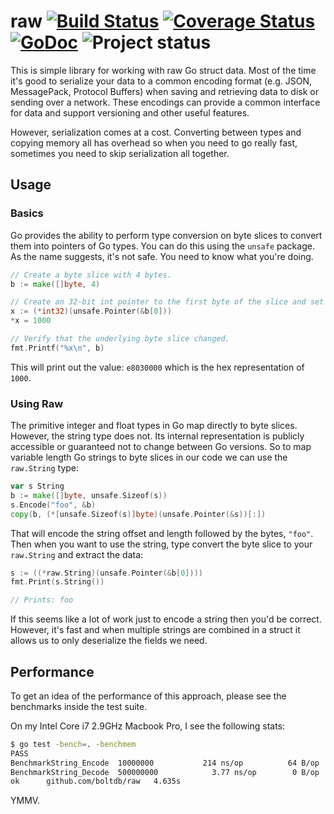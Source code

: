 raw [![Build Status](https://drone.io/github.com/boltdb/raw/status.png)](https://drone.io/github.com/boltdb/raw/latest) [![Coverage Status](https://img.shields.io/coveralls/boltdb/raw.svg)](https://coveralls.io/r/boltdb/raw?branch=master) [![GoDoc](https://godoc.org/github.com/boltdb/raw?status.png)](https://godoc.org/github.com/boltdb/raw) ![Project status](http://img.shields.io/status/experimental.png?color=red)
===

This is simple library for working with raw Go struct data. Most of the time
it's good to serialize your data to a common encoding format (e.g. JSON,
MessagePack, Protocol Buffers) when saving and retrieving data to disk or
sending over a network. These encodings can provide a common interface for data
and support versioning and other useful features.

However, serialization comes at a cost. Converting between types and copying
memory all has overhead so when you need to go really fast, sometimes you need
to skip serialization all together.


## Usage

### Basics

Go provides the ability to perform type conversion on byte slices to convert
them into pointers of Go types. You can do this using the `unsafe` package.
As the name suggests, it's not safe. You need to know what you're doing.

```go
// Create a byte slice with 4 bytes.
b := make([]byte, 4)

// Create an 32-bit int pointer to the first byte of the slice and set a value.
x := (*int32)(unsafe.Pointer(&b[0]))
*x = 1000

// Verify that the underlying byte slice changed.
fmt.Printf("%x\n", b)
```

This will print out the value: `e8030000` which is the hex representation of `1000`.


### Using Raw

The primitive integer and float types in Go map directly to byte slices. However,
the string type does not. Its internal representation is publicly accessible
or guaranteed not to change between Go versions. So to map variable length
Go strings to byte slices in our code we can use the `raw.String` type:

```go
var s String
b := make([]byte, unsafe.Sizeof(s))
s.Encode("foo", &b)
copy(b, (*[unsafe.Sizeof(s)]byte)(unsafe.Pointer(&s))[:])
```

That will encode the string offset and length followed by the bytes, `"foo"`.
Then when you want to use the string, type convert the byte slice to your
`raw.String` and extract the data:

```go
s := ((*raw.String)(unsafe.Pointer(&b[0])))
fmt.Print(s.String())

// Prints: foo
```

If this seems like a lot of work just to encode a string then you'd be correct.
However, it's fast and when multiple strings are combined in a struct it allows
us to only deserialize the fields we need.


## Performance

To get an idea of the performance of this approach, please see the benchmarks
inside the test suite.

On my Intel Core i7 2.9GHz Macbook Pro, I see the following stats:

```sh
$ go test -bench=. -benchmem
PASS
BenchmarkString_Encode	10000000	       214 ns/op	      64 B/op	       3 allocs/op
BenchmarkString_Decode	500000000	         3.77 ns/op	       0 B/op	       0 allocs/op
ok  	github.com/boltdb/raw	4.635s
```

YMMV.

